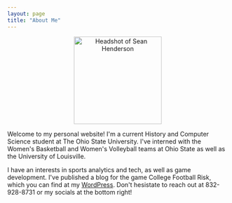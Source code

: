 ```yaml
---
layout: page
title: "About Me"
---
```


<div style="text-align: center;">
    <img src="headshot.jpg" alt="Headshot of Sean Henderson" width="200">
</div>

Welcome to my personal website! I'm a current History and Computer Science student at The Ohio State University. I've interned with the Women's Basketball and Women's Volleyball teams at Ohio State as well as the University of Louisville.

I have an interests in sports analytics and tech, as well as game development. I've published a blog for the game College Football Risk, which you can find at my [WordPress](https://shen3340.wordpress.com). Don't hesistate to reach out at 832-928-8731 or my socials at the bottom right!
